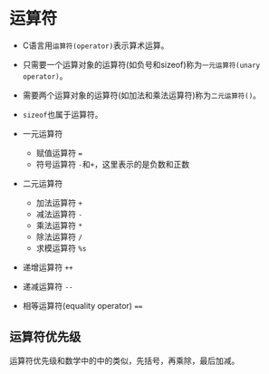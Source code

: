 # 运算符

* C语言用`运算符(operator)`表示算术运算。
* 只需要一个运算对象的运算符(如负号和sizeof)称为`一元运算符(unary operator)`。
* 需要两个运算对象的运算符(如加法和乘法运算符)称为`二元运算符()`。
* `sizeof`也属于运算符。


* 一元运算符
    * 赋值运算符 `=`
    * 符号运算符 `-`和`+`，这里表示的是负数和正数
* 二元运算符
    * 加法运算符 `+`    
    * 减法运算符 `-`
    * 乘法运算符 `*`
    * 除法运算符 `/`
    * 求模运算符 `%s`
* 递增运算符 `++`
* 递减运算符 `--`
* 相等运算符(equality operator) `==`


## 运算符优先级

运算符优先级和数学中的中的类似，先括号，再乘除，最后加减。
